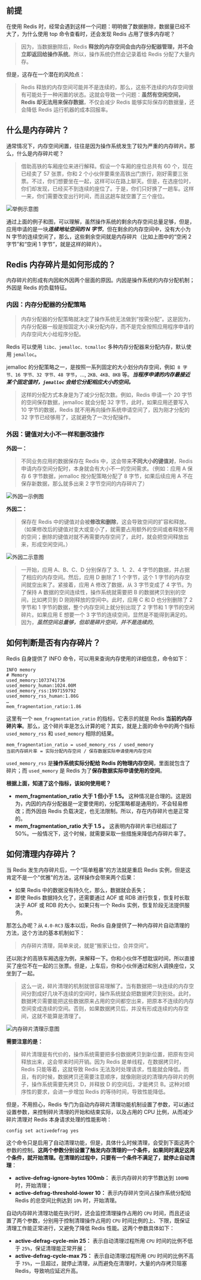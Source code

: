 
## 前提

在使用 Redis 时，经常会遇到这样一个问题：明明做了数据删除，数据量已经不大了，为什么使用 top 命令查看时，还会发现 Redis 占用了很多内存呢？

> 因为，当数据删除后，Redis **释放的内存空间会由内存分配器管理，并不会立即返回给操作系统**。所以，操作系统仍然会记录着给 Redis 分配了大量内存。

但是，这存在一个潜在的风险点：
> Redis 释放的内存空间可能并不是连续的，那么，这些不连续的内存空间很有可能处于一种闲置的状态。这就会导致一个问题：**虽然有空闲空间，Redis 却无法用来保存数据**，不仅会减少 Redis 能够实际保存的数据量，还会降低 Redis 运行机器的成本回报率。

## 什么是内存碎片？

通常情况下，内存空间闲置，往往是因为操作系统发生了较为严重的内存碎片。那么，什么是内存碎片呢？

> 借助高铁的车厢座位来进行解释。假设一个车厢的座位总共有 60 个，现在已经卖了 57 张票，你和 2 个小伙伴要乘坐高铁出门旅行，刚好需要三张票。不过，你们想要坐在一起，这样可以在路上聊天。但是，在选座位时，你们却发现，已经买不到连续的座位了。于是，你们只好换了一趟车。这样一来，你们需要改变出行时间，而且这趟车就空置了三个座位。

![举例示意图](.pic/2023-03-20-%E4%B8%BE%E4%BE%8B%E7%A4%BA%E6%84%8F%E5%9B%BE.png)

通过上面的例子和图，可以理解，虽然操作系统的剩余内存空间总量足够，但是，应用申请的是一块***连续地址空间的 N 字节***，但在剩余的内存空间中，没有大小为 N 字节的连续空间了，那么，这些剩余空间就是内存碎片（比如上图中的“空闲 2 字节”和“空闲 1 字节”，就是这样的碎片）。

## Redis 内存碎片是如何形成的？

内存碎片的形成有内因和外因两个层面的原因。内因是操作系统的内存分配机制；外因是 Redis 的负载特征。

### 内因：内存分配器的分配策略

> 内存分配器的分配策略就决定了操作系统无法做到“按需分配”。这是因为，内存分配器一般是按固定大小来分配内存，而不是完全按照应用程序申请的内存空间大小给程序分配。

Redis 可以使用 `libc、jemalloc、tcmalloc` 多种内存分配器来分配内存，默认使用 `jemalloc`。

jemalloc 的分配策略之一，是按照一系列固定的大小划分内存空间，例如` 8 字节、16 字节、32 字节、48 字节`，…, `2KB、4KB、8KB` 等。***当程序申请的内存最接近某个固定值时，`jemalloc` 会给它分配相应大小的空间。***

> 这样的分配方式本身是为了减少分配次数。例如，Redis 申请一个 20 字节的空间保存数据，jemalloc 就会分配 32 字节，此时，如果应用还要写入 10 字节的数据，Redis 就不用再向操作系统申请空间了，因为刚才分配的 32 字节已经够用了，这就避免了一次分配操作。


### 外因：键值对大小不一样和删改操作

**外因一：** 

> 不同业务应用的数据保存在 Redis 中，这会带来**不同大小的键值对**，Redis 申请内存空间分配时，本身就会有大小不一的空间需求。（例如：应用 A 保存 6 字节数据，jemalloc 按分配策略分配了 8 字节，如果后续应用 A 不在保存新数据，那么就多出来 2 字节空间的内存碎片了）

![外因一示例图](.pic/2023-03-20-%E5%A4%96%E5%9B%A0%E4%B8%80%E7%A4%BA%E4%BE%8B%E5%9B%BE.png)

**外因二：** 

> 保存在 Redis 中的键值对会被**修改和删除**，这会导致空间的扩容和释放。（如果修改后的键值对变大或变小了，就需要占用额外的空间或者释放不用的空间；删除的键值对就不再需要内存空间了，此时，就会把空间释放出来，形成空闲空间。）

![外因二示意图](.pic/2023-03-20-%E5%A4%96%E5%9B%A0%E4%BA%8C%E7%A4%BA%E6%84%8F%E5%9B%BE.png)

> 一开始，应用 A、B、C、D 分别保存了 3、1、2、4 字节的数据，并占据了相应的内存空间。然后，应用 D 删除了 1 个字节，这个 1 字节的内存空间就空出来了。紧接着，应用 A 修改了数据，从 3 字节变成了 4 字节。为了保持 A 数据的空间连续性，操作系统就需要把 B 的数据拷贝到别的空间，比如拷贝到 D 刚刚释放的空间中。此时，应用 C 和 D 也分别删除了 2 字节和 1 字节的数据，整个内存空间上就分别出现了 2 字节和 1 字节的空闲碎片。如果应用 E 想要一个 3 字节的连续空间，显然是不能得到满足的。因为，***虽然空间总量够，但却是碎片空间，并不是连续的***。


## 如何判断是否有内存碎片？

Redis 自身提供了 INFO 命令，可以用来查询内存使用的详细信息，命令如下：
```
INFO memory
# Memory
used_memory:1073741736
used_memory_human:1024.00M
used_memory_rss:1997159792
used_memory_rss_human:1.86G
…
mem_fragmentation_ratio:1.86
```

这里有一个 `mem_fragmentation_ratio` 的指标，它表示的就是 Redis **当前的内存碎片率**。那么，这个碎片率是怎么计算的呢？其实，就是上面的命令中的两个指标 `used_memory_rss` 和 `used_memory` 相除的结果。

```
mem_fragmentation_ratio = used_memory_rss / used_memory
当前内存碎片率 = 实际分配内存空间 / 保存数据实际申请使用内存空间
```

`used_memory_rss` 是**操作系统实际分配给 Redis 的物理内存空间**，里面就包含了碎片；而 `used_memory` 是 Redis 为了**保存数据实际申请使用的空间**。

**根据上面，知道了这个指标，该如何使用呢？**

+ **mem_fragmentation_ratio 大于 1 但小于 1.5。** 这种情况是合理的。这是因为，内因的内存分配器是一定要使用的，分配策略都是通用的，不会轻易修改；而外因由 Redis 负载决定，也无法限制。所以，存在内存碎片也是正常的。
+ **mem_fragmentation_ratio 大于 1.5 。** 这表明内存碎片率已经超过了 50%。一般情况下，这个时候，就需要采取一些措施来降低内存碎片率了。

## 如何清理内存碎片？

当 Redis 发生内存碎片后，一个“简单粗暴”的方法就是重启 Redis 实例，但是这肯定不是一个"优雅"的方法，这样操作会带来两个后果：
+ 如果 Redis 中的数据没有持久化，那么，数据就会丢失；
+ 即使 Redis 数据持久化了，还需要通过 AOF 或 RDB 进行恢复，恢复时长取决于 AOF 或 RDB 的大小，如果只有一个 Redis 实例，恢复阶段无法提供服务。

那怎么办呢？从 `4.0-RC3` 版本以后，Redis 自身提供了一种内存碎片自动清理的方法，这个方法的基本机制如下：
> 内存碎片清理，简单来说，就是“搬家让位，合并空间”。

还以刚才的高铁车厢选座为例，来解释一下。你和小伙伴不想耽误时间，所以直接买了座位不在一起的三张票。但是，上车后，你和小伙伴通过和别人调换座位，又坐到了一起。

> 这么一说，碎片清理的机制就很容易理解了。当有数据把一块连续的内存空间分割成好几块不连续的空间时，操作系统就会把数据拷贝到别处。此时，数据拷贝需要能把这些数据原来占用的空间都空出来，把原本不连续的内存空间变成连续的空间。否则，如果数据拷贝后，并没有形成连续的内存空间，这就不能算是清理了。

![内存碎片清理示意图](.pic/2023-03-20-%E5%86%85%E5%AD%98%E7%A2%8E%E7%89%87%E6%B8%85%E7%90%86%E7%A4%BA%E6%84%8F%E5%9B%BE.png)

**需要注意的是：**

>碎片清理是有代价的，操作系统需要把多份数据拷贝到新位置，把原有空间释放出来，这会带来时间开销。因为 Redis 是单线程，在数据拷贝时，Redis 只能等着，这就导致 Redis 无法及时处理请求，性能就会降低。而且，有的时候，数据拷贝还需要注意顺序，就像刚刚说的清理内存碎片的例子，操作系统需要先拷贝 D，并释放 D 的空间后，才能拷贝 B。这种对顺序性的要求，会进一步增加 Redis 的等待时间，导致性能降低。

但是，不用担心，Redis 专门为自动内存碎片清理功能机制设置了参数，可以通过设置参数，来控制碎片清理的开始和结束实际，以及占用的 CPU 比例，从而减少碎片清理对 Redis 本身请求处理的性能影响：
```
config set activedefrag yes
```
这个命令只是启用了自动清理功能，但是，具体什么时候清理，会受到下面这两个参数的控制。**这两个参数分别设置了触发内存清理的一个条件，如果同时满足这两个条件，就开始清理。在清理的过程中，只要有一个条件不满足了，就停止自动清理**：
+ **active-defrag-ignore-bytes 100mb：** 表示内存碎片的字节数达到 `100MB` 时，开始清理；
+ **active-defrag-threshold-lower 10：** 表示内存碎片空间占操作系统分配给 Redis 的总空间比例达到 `10%` 时，开始清理。

自动内存碎片清理功能在执行时，还会监控清理操作占用的 `CPU` 时间，而且还设置了两个参数，分别用于控制清理操作占用的 `CPU` 时间比例的上、下限，既保证清理工作能正常进行，又避免了降低 Redis 性能。这两个参数具体如下：
+ **active-defrag-cycle-min 25：** 表示自动清理过程所用 `CPU` 时间的比例不低于 `25%`，保证清理能正常开展；
+ **active-defrag-cycle-max 75：** 表示自动清理过程所用 `CPU` 时间的比例不高于 `75%`，一旦超过，就停止清理，从而避免在清理时，大量的内存拷贝阻塞 Redis，导致响应延迟升高。